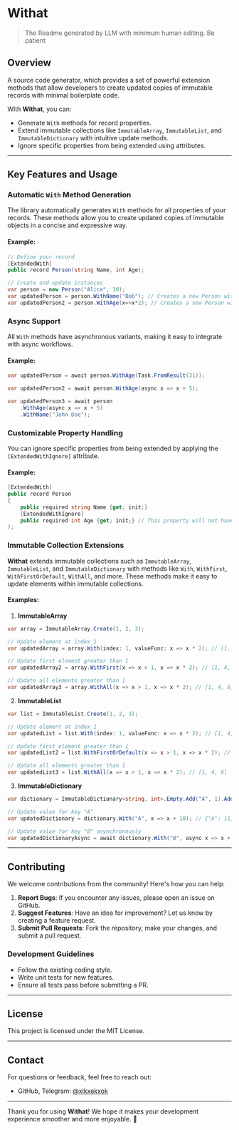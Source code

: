 # Withat
> The Readme generated by LLM with minimum human editing. Be patient 
## Overview
A source code generator, which provides a set of powerful extension methods that allow developers 
to create updated copies of immutable records with minimal boilerplate code.

With **Withat**, you can:
- Generate `With` methods for record properties.
- Extend immutable collections like `ImmutableArray`, `ImmutableList`, and `ImmutableDictionary` with intuitive update methods.
- Ignore specific properties from being extended using attributes.

---

## Key Features and Usage

### Automatic `With` Method Generation
The library automatically generates `With` methods for all properties of your records. These methods allow you to create updated copies of immutable objects in a concise and expressive way.

#### Example:
```csharp
// Define your record
[ExtendedWith]
public record Person(string Name, int Age);

// Create and update instances
var person = new Person("Alice", 30);
var updatedPerson = person.WithName("Bob"); // Creates a new Person with Name = "Bob"
var updatedPerson2 = person.WithAge(x=>x*2); // Creates a new Person with Age = 60
```

### Async Support
All `With` methods have asynchronous variants, making it easy to integrate with async workflows.

#### Example:
```csharp
var updatedPerson = await person.WithAge(Task.FromResult(31));

var updatedPerson2 = await person.WithAge(async x => x + 5);

var updatedPerson3 = await person
    .WithAge(async x => x + 5)
    .WithName("John Doe");
```

### Customizable Property Handling
You can ignore specific properties from being extended by applying the `[ExtendedWithIgnore]` attribute.

#### Example:
```csharp
[ExtendedWith]
public record Person
{
    public required string Name {get; init;}
    [ExtendedWithIgnore]
    public required int Age {get; init;} // This property will not have a `With` method
);
```

### Immutable Collection Extensions
**Withat** extends immutable collections such as `ImmutableArray`, `ImmutableList`, and `ImmutableDictionary` with methods like `With`, `WithFirst`, `WithFirstOrDefault`, `WithAll`, and more. These methods make it easy to update elements within immutable collections.

#### Examples:

1. **ImmutableArray**
```csharp
var array = ImmutableArray.Create(1, 2, 3);

// Update element at index 1
var updatedArray = array.With(index: 1, valueFunc: x => x * 2); // [1, 4, 3]

// Update first element greater than 1
var updatedArray2 = array.WithFirst(x => x > 1, x => x * 2); // [1, 4, 3]

// Update all elements greater than 1
var updatedArray3 = array.WithAll(x => x > 1, x => x * 2); // [1, 4, 6]
```

2. **ImmutableList**
```csharp
var list = ImmutableList.Create(1, 2, 3);

// Update element at index 1
var updatedList = list.With(index: 1, valueFunc: x => x * 2); // [1, 4, 3]

// Update first element greater than 1
var updatedList2 = list.WithFirstOrDefault(x => x > 1, x => x * 2); // [1, 4, 3]

// Update all elements greater than 1
var updatedList3 = list.WithAll(x => x > 1, x => x * 2); // [1, 4, 6]
```

3. **ImmutableDictionary**
```csharp
var dictionary = ImmutableDictionary<string, int>.Empty.Add("A", 1).Add("B", 2);

// Update value for key "A"
var updatedDictionary = dictionary.With("A", x => x + 10); // {"A": 11, "B": 2}

// Update value for key "B" asynchronously
var updatedDictionaryAsync = await dictionary.With("B", async x => x + await Task.FromResult(20)); // {"A": 1, "B": 22}
```

---

## Contributing

We welcome contributions from the community! Here's how you can help:

1. **Report Bugs**: If you encounter any issues, please open an issue on GitHub.
2. **Suggest Features**: Have an idea for improvement? Let us know by creating a feature request.
3. **Submit Pull Requests**: Fork the repository, make your changes, and submit a pull request.

### Development Guidelines
- Follow the existing coding style.
- Write unit tests for new features.
- Ensure all tests pass before submitting a PR.

---

## License

This project is licensed under the MIT License.

---

## Contact

For questions or feedback, feel free to reach out:
- GitHub, Telegram: [@xikxekxok](https://github.com/xikxekxok)

---

Thank you for using **Withat**! We hope it makes your development experience smoother and more enjoyable. 🚀